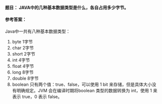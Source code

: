 #### 题目： JAVA中的几种基本数据类型是什么，各自占用多少字节。

#### 参考答案：

Java中一共有八种基本数据类型：

1. byte     	 1字节
2. char          2字节
3. short         2字节
4. int              4字节
5. float           4字节
6. long            8字节
7. double       8字节
8. boolean     只有两个值：true、false，可以使用 1 bit 来存储，但是具体大小没有明确规定。JVM 会在编译时期将boolean 类型的数据转换为 int，使用 1 来表示 true，0 表示 false。





